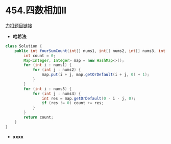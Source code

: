 # 454.四数相加II
[力扣题目链接](https://leetcode.cn/problems/4sum-ii/)
- **哈希法**
```java
class Solution {
    public int fourSumCount(int[] nums1, int[] nums2, int[] nums3, int[] nums4) {
        int count = 0;
        Map<Integer, Integer> map = new HashMap<>();
        for (int i : nums1) {
            for (int j : nums2) {
                map.put(i + j, map.getOrDefault(i + j, 0) + 1);
            }
        }
        for (int i : nums3) {
            for (int j : nums4) {
                int res = map.getOrDefault(0 - i - j, 0);
                if (res != 0) count += res;
            }
        }
        return count;
    }
}
```
- **xxxx**
```java 

```
